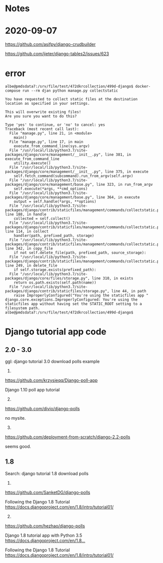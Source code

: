 # Notes


# 2020-09-07 


https://github.com/asifpy/django-crudbuilder

https://github.com/jieter/django-tables2/issues/623




# error

```
albe@pmdsdata7:/srv/file/test/472dkrcollection/499d-django$ docker-compose run --rm djan python manage.py collectstatic

You have requested to collect static files at the destination
location as specified in your settings.

This will overwrite existing files!
Are you sure you want to do this?

Type 'yes' to continue, or 'no' to cancel: yes
Traceback (most recent call last):
  File "manage.py", line 21, in <module>
    main()
  File "manage.py", line 17, in main
    execute_from_command_line(sys.argv)
  File "/usr/local/lib/python3.7/site-packages/django/core/management/__init__.py", line 381, in execute_from_command_line
    utility.execute()
  File "/usr/local/lib/python3.7/site-packages/django/core/management/__init__.py", line 375, in execute
    self.fetch_command(subcommand).run_from_argv(self.argv)
  File "/usr/local/lib/python3.7/site-packages/django/core/management/base.py", line 323, in run_from_argv
    self.execute(*args, **cmd_options)
  File "/usr/local/lib/python3.7/site-packages/django/core/management/base.py", line 364, in execute
    output = self.handle(*args, **options)
  File "/usr/local/lib/python3.7/site-packages/django/contrib/staticfiles/management/commands/collectstatic.py", line 188, in handle
    collected = self.collect()
  File "/usr/local/lib/python3.7/site-packages/django/contrib/staticfiles/management/commands/collectstatic.py", line 114, in collect
    handler(path, prefixed_path, storage)
  File "/usr/local/lib/python3.7/site-packages/django/contrib/staticfiles/management/commands/collectstatic.py", line 342, in copy_file
    if not self.delete_file(path, prefixed_path, source_storage):
  File "/usr/local/lib/python3.7/site-packages/django/contrib/staticfiles/management/commands/collectstatic.py", line 249, in delete_file
    if self.storage.exists(prefixed_path):
  File "/usr/local/lib/python3.7/site-packages/django/core/files/storage.py", line 310, in exists
    return os.path.exists(self.path(name))
  File "/usr/local/lib/python3.7/site-packages/django/contrib/staticfiles/storage.py", line 44, in path
    raise ImproperlyConfigured("You're using the staticfiles app "
django.core.exceptions.ImproperlyConfigured: You're using the staticfiles app without having set the STATIC_ROOT setting to a filesystem path.
albe@pmdsdata7:/srv/file/test/472dkrcollection/499d-django$

```


# Django tutorial app code


## 2.0 - 3.0

ggl: django tutorial 3.0 download polls example


1.

https://github.com/krzysieqq/Django-poll-app

Django 1.10 poll app tutorial


2.

https://github.com/divio/django-polls

no mysite.

3.

https://github.com/deployment-from-scratch/django-2.2-polls

seems good.




## 1.8

Search: django tutorial 1.8 download polls


1.

https://github.com/SanketDG/django-polls

Following the Django 1.8 Tutorial https://docs.djangoproject.com/en/1.8/intro/tutorial01/


2.

https://github.com/hezhao/django-polls

Django 1.8 tutorial app with Python 3.5 https://docs.djangoproject.com/en/1.8…

Following the Django 1.8 Tutorial https://docs.djangoproject.com/en/1.8/intro/tutorial01/
